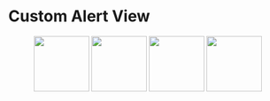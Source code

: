# Custom Alert View
<p align="center">
  <img src="https://github.com/user-attachments/assets/3e87aa72-eb05-4750-99c7-f493e51547f5" width="100" height="100" />
  <img src="https://github.com/user-attachments/assets/5e22c5c3-db4e-4d7a-b6e8-fbf6433eed72" width="100" height="100" />
  <img src="https://github.com/user-attachments/assets/cbec8747-f807-43b9-968e-eed2b455f9bb" width="100" height="100" />
  <img src="https://github.com/user-attachments/assets/fe4da3d7-7cb5-40bf-adda-7e876c12db0d" width="100" height="100" />
</p>
